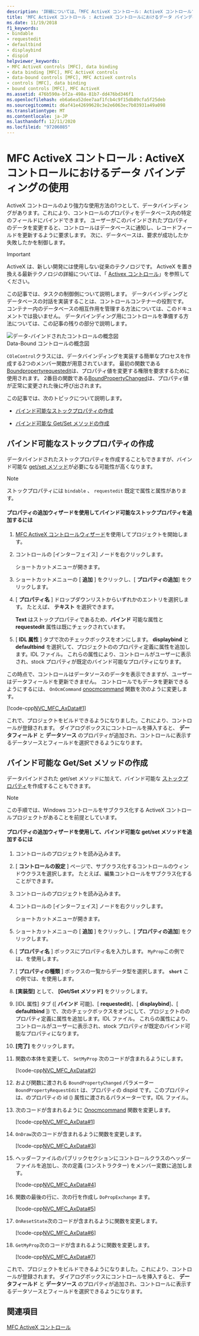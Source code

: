 ```yaml
---
description: '詳細については、「MFC ActiveX コントロール: ActiveX コントロールでのデータバインディングの使用」を参照してください。'
title: 'MFC ActiveX コントロール : ActiveX コントロールにおけるデータ バインディングの使用'
ms.date: 11/19/2018
f1_keywords:
- bindable
- requestedit
- defaultbind
- displaybind
- dispid
helpviewer_keywords:
- MFC ActiveX controls [MFC], data binding
- data binding [MFC], MFC ActiveX controls
- data-bound controls [MFC], MFC ActiveX controls
- controls [MFC], data binding
- bound controls [MFC], MFC ActiveX
ms.assetid: 476b590a-bf2a-498a-81b7-dd476bd346f1
ms.openlocfilehash: eb6a6ea52dee7aaf1fcb4c9f15db89cfa5f25deb
ms.sourcegitcommit: d6af41e42699628c3e2e6063ec7b03931a49a098
ms.translationtype: MT
ms.contentlocale: ja-JP
ms.lasthandoff: 12/11/2020
ms.locfileid: "97206085"
---
```

# <a name="mfc-activex-controls-using-data-binding-in-an-activex-control"></a>MFC ActiveX コントロール : ActiveX コントロールにおけるデータ バインディングの使用

ActiveX コントロールのより強力な使用方法の1つとして、データバインディングがあります。これにより、コントロールのプロパティをデータベース内の特定のフィールドにバインドできます。 ユーザーがこのバインドされたプロパティのデータを変更すると、コントロールはデータベースに通知し、レコードフィールドを更新するように要求します。 次に、データベースは、要求が成功したか失敗したかを制御します。

>[!IMPORTANT]
> ActiveX は、新しい開発には使用しない従来のテクノロジです。 ActiveX を置き換える最新テクノロジの詳細については、「 [Activex コントロール](activex-controls.md)」を参照してください。

この記事では、タスクの制御側について説明します。 データバインディングとデータベースの対話を実装することは、コントロールコンテナーの役割です。 コンテナー内のデータベースの相互作用を管理する方法については、このドキュメントでは扱いません。 データバインディング用にコントロールを準備する方法については、この記事の残りの部分で説明します。

![データ&#45;バインドされたコントロールの概念図](../mfc/media/vc374v1.gif "データ&#45;バインドされたコントロールの概念図") <br/>
Data-Bound コントロールの概念図

`COleControl`クラスには、データバインディングを実装する簡単なプロセスを作成する2つのメンバー関数が用意されています。 最初の関数である [Boundpropertyrequestedit](reference/colecontrol-class.md#boundpropertyrequestedit)は、プロパティ値を変更する権限を要求するために使用されます。 2番目の関数である[BoundPropertyChanged](reference/colecontrol-class.md#boundpropertychanged)は、プロパティ値が正常に変更された後に呼び出されます。

この記事では、次のトピックについて説明します。

- [バインド可能なストックプロパティの作成](#vchowcreatingbindablestockproperty)

- [バインド可能な Get/Set メソッドの作成](#vchowcreatingbindablegetsetmethod)

## <a name="creating-a-bindable-stock-property"></a><a name="vchowcreatingbindablestockproperty"></a> バインド可能なストックプロパティの作成

データバインドされたストックプロパティを作成することもできますが、バインド可能な [get/set メソッド](#vchowcreatingbindablegetsetmethod)が必要になる可能性が高くなります。

> [!NOTE]
> ストックプロパティには `bindable` 、 `requestedit` 既定で属性と属性があります。

#### <a name="to-add-a-bindable-stock-property-using-the-add-property-wizard"></a>プロパティの追加ウィザードを使用してバインド可能なストックプロパティを追加するには

1. [MFC ActiveX コントロールウィザード](reference/mfc-activex-control-wizard.md)を使用してプロジェクトを開始します。

1. コントロールの [インターフェイス] ノードを右クリックします。

   ショートカットメニューが開きます。

1. ショートカットメニューの [ **追加** ] をクリックし、[ **プロパティの追加**] をクリックします。

1. [ **プロパティ名** ] ドロップダウンリストからいずれかのエントリを選択します。 たとえば、 **テキスト** を選択できます。

   **Text** はストックプロパティであるため、**バインド** 可能な属性と **requestedit** 属性は既にチェックされています。

1. [ **IDL 属性** ] タブで次のチェックボックスをオンにします。 **displaybind** と **defaultbind** を選択して、プロジェクトののプロパティ定義に属性を追加します。IDL ファイル。 これらの属性により、コントロールがユーザーに表示され、stock プロパティが既定のバインド可能なプロパティになります。

この時点で、コントロールはデータソースのデータを表示できますが、ユーザーはデータフィールドを更新できません。 コントロールでもデータを更新できるようにするには、 `OnOcmCommand` [onocmcommand](mfc-activex-controls-subclassing-a-windows-control.md) 関数を次のように変更します。

[!code-cpp[NVC_MFC_AxData#1](codesnippet/cpp/mfc-activex-controls-using-data-binding-in-an-activex-control_1.cpp)]

これで、プロジェクトをビルドできるようになりました。これにより、コントロールが登録されます。 ダイアログボックスにコントロールを挿入すると、 **データフィールド** と **データソース** のプロパティが追加され、コントロールに表示するデータソースとフィールドを選択できるようになります。

## <a name="creating-a-bindable-getset-method"></a><a name="vchowcreatingbindablegetsetmethod"></a> バインド可能な Get/Set メソッドの作成

データバインドされた get/set メソッドに加えて、バインド可能な [ストックプロパティ](#vchowcreatingbindablestockproperty)を作成することもできます。

> [!NOTE]
> この手順では、Windows コントロールをサブクラス化する ActiveX コントロールプロジェクトがあることを前提としています。

#### <a name="to-add-a-bindable-getset-method-using-the-add-property-wizard"></a>プロパティの追加ウィザードを使用して、バインド可能な get/set メソッドを追加するには

1. コントロールのプロジェクトを読み込みます。

1. [ **コントロールの設定** ] ページで、サブクラス化するコントロールのウィンドウクラスを選択します。 たとえば、編集コントロールをサブクラス化することができます。

1. コントロールのプロジェクトを読み込みます。

1. コントロールの [インターフェイス] ノードを右クリックします。

   ショートカットメニューが開きます。

1. ショートカットメニューの [ **追加** ] をクリックし、[ **プロパティの追加**] をクリックします。

1. [ **プロパティ名** ] ボックスにプロパティ名を入力します。 `MyProp`この例では、を使用します。

1. [ **プロパティの種類** ] ボックスの一覧からデータ型を選択します。 **`short`** この例では、を使用します。

1. **[実装型]** として、 **[Get/Set メソッド]** をクリックします。

1. [IDL 属性] タブ ([ **バインド** 可能]、[ **requestedit**]、[ **displaybind**]、[ **defaultbind** ]) で、次のチェックボックスをオンにして、プロジェクトののプロパティ定義に属性を追加します。IDL ファイル。 これらの属性により、コントロールがユーザーに表示され、stock プロパティが既定のバインド可能なプロパティになります。

1. **[完了]** をクリックします。

1. 関数の本体を変更して、 `SetMyProp` 次のコードが含まれるようにします。

   [!code-cpp[NVC_MFC_AxData#2](codesnippet/cpp/mfc-activex-controls-using-data-binding-in-an-activex-control_2.cpp)]

1. および関数に渡される `BoundPropertyChanged` パラメーター `BoundPropertyRequestEdit` は、プロパティの dispid です。このプロパティは、のプロパティの id () 属性に渡されるパラメーターです。IDL ファイル。

1. 次のコードが含まれるように [Onocmcommand](mfc-activex-controls-subclassing-a-windows-control.md) 関数を変更します。

   [!code-cpp[NVC_MFC_AxData#1](codesnippet/cpp/mfc-activex-controls-using-data-binding-in-an-activex-control_1.cpp)]

1. `OnDraw`次のコードが含まれるように関数を変更します。

   [!code-cpp[NVC_MFC_AxData#3](codesnippet/cpp/mfc-activex-controls-using-data-binding-in-an-activex-control_3.cpp)]

1. ヘッダーファイルのパブリックセクションにコントロールクラスのヘッダーファイルを追加し、次の定義 (コンストラクター) をメンバー変数に追加します。

   [!code-cpp[NVC_MFC_AxData#4](codesnippet/cpp/mfc-activex-controls-using-data-binding-in-an-activex-control_4.h)]

1. 関数の最後の行に、次の行を作成し `DoPropExchange` ます。

   [!code-cpp[NVC_MFC_AxData#5](codesnippet/cpp/mfc-activex-controls-using-data-binding-in-an-activex-control_5.cpp)]

1. `OnResetState`次のコードが含まれるように関数を変更します。

   [!code-cpp[NVC_MFC_AxData#6](codesnippet/cpp/mfc-activex-controls-using-data-binding-in-an-activex-control_6.cpp)]

1. `GetMyProp`次のコードが含まれるように関数を変更します。

   [!code-cpp[NVC_MFC_AxData#7](codesnippet/cpp/mfc-activex-controls-using-data-binding-in-an-activex-control_7.cpp)]

これで、プロジェクトをビルドできるようになりました。これにより、コントロールが登録されます。 ダイアログボックスにコントロールを挿入すると、 **データフィールド** と **データソース** のプロパティが追加され、コントロールに表示するデータソースとフィールドを選択できるようになります。

## <a name="see-also"></a>関連項目

[MFC ActiveX コントロール](mfc-activex-controls.md)
